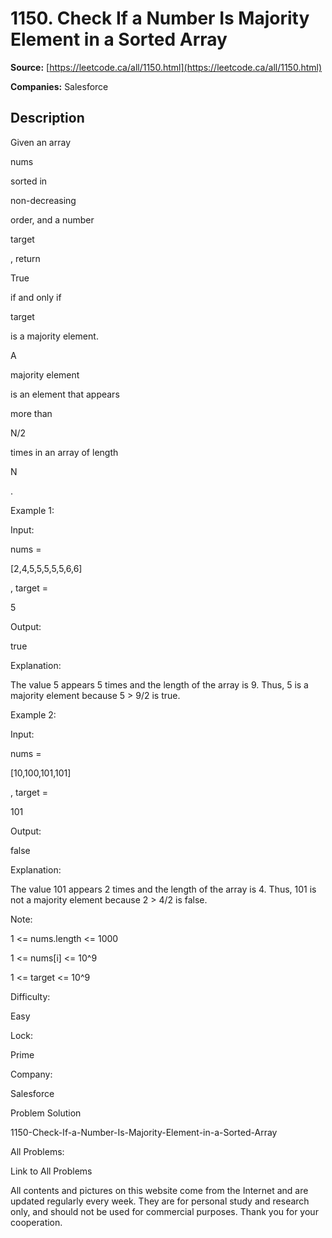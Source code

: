 # 1150. Check If a Number Is Majority Element in a Sorted Array

**Source:** [https://leetcode.ca/all/1150.html](https://leetcode.ca/all/1150.html)

**Companies:** Salesforce

## Description

Given an array

nums

sorted in

non-decreasing

order, and a
        number

target

, return

True

if and only if

target

is a
        majority element.

A

majority element

is an element that appears

more than

N/2

times in an array of length

N

.

Example 1:

Input:

nums =

[2,4,5,5,5,5,5,6,6]

, target =

5

Output:

true

Explanation:

The value 5 appears 5 times and the length of the array is 9.
Thus, 5 is a majority element because 5 > 9/2 is true.

Example 2:

Input:

nums =

[10,100,101,101]

, target =

101

Output:

false

Explanation:

The value 101 appears 2 times and the length of the array is 4.
Thus, 101 is not a majority element because 2 > 4/2 is false.

Note:

1 <= nums.length <= 1000

1 <= nums[i] <= 10^9

1 <= target <= 10^9

Difficulty:

Easy

Lock:

Prime

Company:

Salesforce

Problem Solution

1150-Check-If-a-Number-Is-Majority-Element-in-a-Sorted-Array

All Problems:

Link to All Problems

All contents and pictures on this website come from the Internet and are updated regularly every week. They are for personal study and research only, and should not be used for commercial purposes. Thank you for your cooperation.

